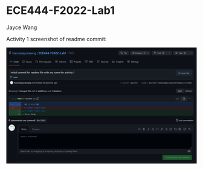 # ECE444-F2022-Lab1
Jayce Wang

Activity 1 screenshot of readme commit:

![Activity 1 Screenshot](activity1_screenshot.png "Activity 1 Screenshot")